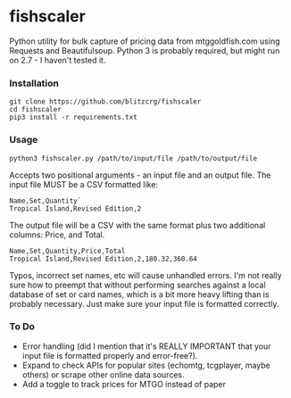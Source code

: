 # fishscaler
Python utility for bulk capture of pricing data from mtggoldfish.com using Requests and Beautifulsoup. Python 3 is probably required, but might run on 2.7 - I haven't tested it. 

### Installation
```
git clone https://github.com/blitzcrg/fishscaler
cd fishscaler
pip3 install -r requirements.txt
```

### Usage
`python3 fishscaler.py /path/to/input/file /path/to/output/file`

Accepts two positional arguments - an input file and an output file. The input file MUST be a CSV formatted like:

```
Name,Set,Quantity`
Tropical Island,Revised Edition,2
```

The output file will be a CSV with the same format plus two additional columns: Price, and Total. 

```
Name,Set,Quantity,Price,Total
Tropical Island,Revised Edition,2,180.32,360.64
```

Typos, incorrect set names, etc will cause unhandled errors. I'm not really sure how to preempt that without performing searches against a local database of set or card names, which is a bit more heavy lifting than is probably necessary. Just make sure your input file is formatted correctly.

### To Do
- Error handling (did I mention that it's REALLY IMPORTANT that your input file is formatted properly and error-free?).
- Expand to check APIs for popular sites (echomtg, tcgplayer, maybe others) or scrape other online data sources.
- Add a toggle to track prices for MTGO instead of paper
